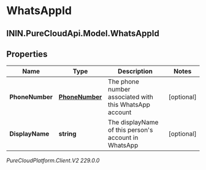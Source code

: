 # WhatsAppId

## ININ.PureCloudApi.Model.WhatsAppId

## Properties

|Name | Type | Description | Notes|
|------------ | ------------- | ------------- | -------------|
| **PhoneNumber** | [**PhoneNumber**](PhoneNumber) | The phone number associated with this WhatsApp account | [optional] |
| **DisplayName** | **string** | The displayName of this person&#39;s account in WhatsApp | [optional] |



_PureCloudPlatform.Client.V2 229.0.0_
